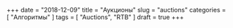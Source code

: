 +++
date = "2018-12-09"
title = "Аукционы"
slug = "auctions"
categories = [ "Алгоритмы" ]
tags = [ "Auctions", "RTB" ]
draft = true
+++

